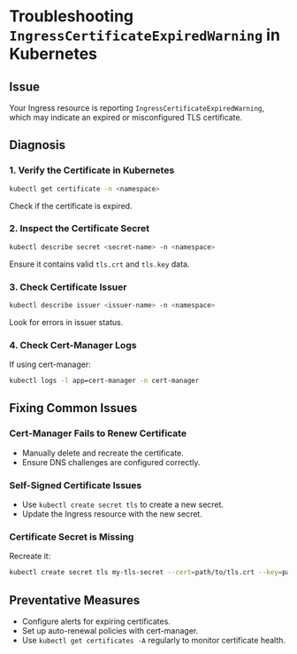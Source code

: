 # Troubleshooting `IngressCertificateExpiredWarning` in Kubernetes

## Issue
Your Ingress resource is reporting `IngressCertificateExpiredWarning`, which may indicate an expired or misconfigured TLS certificate.

## Diagnosis

### 1. Verify the Certificate in Kubernetes
```sh
kubectl get certificate -n <namespace>
```
Check if the certificate is expired.

### 2. Inspect the Certificate Secret
```sh
kubectl describe secret <secret-name> -n <namespace>
```
Ensure it contains valid `tls.crt` and `tls.key` data.

### 3. Check Certificate Issuer
```sh
kubectl describe issuer <issuer-name> -n <namespace>
```
Look for errors in issuer status.

### 4. Check Cert-Manager Logs
If using cert-manager:
```sh
kubectl logs -l app=cert-manager -n cert-manager
```

## Fixing Common Issues

### Cert-Manager Fails to Renew Certificate
- Manually delete and recreate the certificate.
- Ensure DNS challenges are configured correctly.

### Self-Signed Certificate Issues
- Use `kubectl create secret tls` to create a new secret.
- Update the Ingress resource with the new secret.

### Certificate Secret is Missing
Recreate it:
```sh
kubectl create secret tls my-tls-secret --cert=path/to/tls.crt --key=path/to/tls.key -n <namespace>
```

## Preventative Measures
- Configure alerts for expiring certificates.
- Set up auto-renewal policies with cert-manager.
- Use `kubectl get certificates -A` regularly to monitor certificate health.
